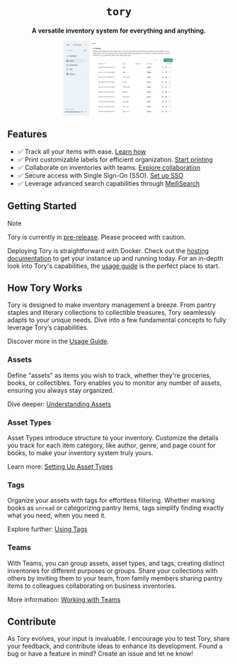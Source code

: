 <div align="center">
  <h1><code>tory</code></h1>
  <p>
    <strong>A versatile inventory system for everything and anything.</strong>
  </p>
</div>

<img src="./docs/assets/cover.png" style="display: block; margin-left: auto; margin-right: auto; width: 50%;"/>

## Features

- ✅ Track all your items with ease. [Learn how](./docs/usage/getting-started.md)
- ✅ Print customizable labels for efficient organization. [Start printing](./docs/usage/label-printing.md)
- ✅ Collaborate on inventories with teams. [Explore collaboration](./docs/usage/teams.md)
- ✅ Secure access with Single Sign-On (SSO). [Set up SSO](./docs/hosting/configuration.md#authentication)
- ✅ Leverage advanced search capabilities through [MeiliSearch](https://www.meilisearch.com/)

## Getting Started

> [!NOTE]  
> Tory is currently in [pre-release](./docs/hosting/updating.md). Please proceed with caution.

Deploying Tory is straightforward with Docker. Check out the [hosting documentation](./docs/hosting/hosting.md) to get your instance up and running today. For an in-depth look into Tory's capabilities, the [usage guide](./docs/usage/getting-started.md) is the perfect place to start.

## How Tory Works

Tory is designed to make inventory management a breeze. From pantry staples and literary collections to collectible treasures, Tory seamlessly adapts to your unique needs. Dive into a few fundamental concepts to fully leverage Tory’s capabilities.

Discover more in the [Usage Guide](./docs/usage/getting-started.md).

### Assets

Define "assets" as items you wish to track, whether they're groceries, books, or collectibles. Tory enables you to monitor any number of assets, ensuring you always stay organized.

Dive deeper: [Understanding Assets](./docs/usage/assets.md)

### Asset Types

Asset Types introduce structure to your inventory. Customize the details you track for each item category, like author, genre, and page count for books, to make your inventory system truly yours.

Learn more: [Setting Up Asset Types](./docs/usage/asset-types.md)

### Tags

Organize your assets with tags for effortless filtering. Whether marking books as `unread` or categorizing pantry items, tags simplify finding exactly what you need, when you need it.

Explore further: [Using Tags](./docs/usage/tags.md)

### Teams

With Teams, you can group assets, asset types, and tags, creating distinct inventories for different purposes or groups. Share your collections with others by inviting them to your team, from family members sharing pantry items to colleagues collaborating on business inventories.

More information: [Working with Teams](./docs/usage/teams.md)

## Contribute

As Tory evolves, your input is invaluable. I encourage you to test Tory, share your feedback, and contribute ideas to enhance its development. Found a bug or have a feature in mind? Create an issue and let ne know!
